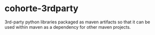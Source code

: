 cohorte-3rdparty
================

3rd-party python libraries packaged as maven artifacts so that it can be used within maven as a dependency for other maven projects.

